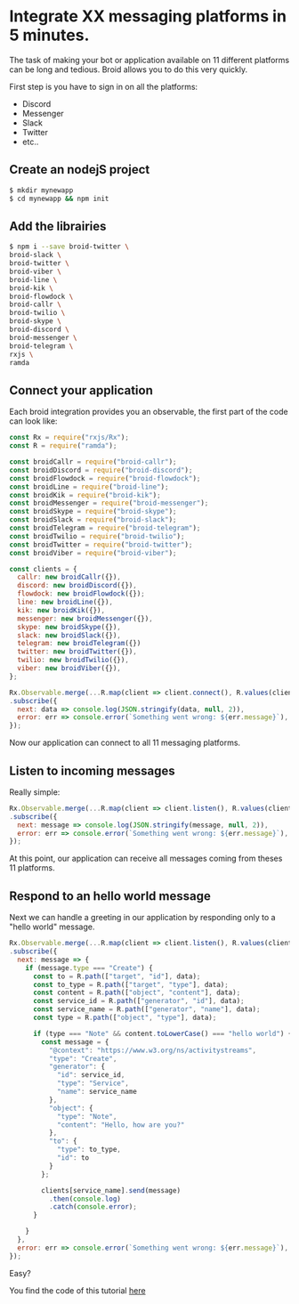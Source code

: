# Integrate XX messaging platforms in 5 minutes.

The task of making your bot or application available on 11 different platforms can be long and tedious. Broid allows you to do this very quickly.

First step is you have to sign in on all the platforms:

- Discord
- Messenger
- Slack
- Twitter
- etc..

## Create an nodejS project

```bash
$ mkdir mynewapp
$ cd mynewapp && npm init
```

## Add the librairies

```bash
$ npm i --save broid-twitter \
broid-slack \
broid-twitter \
broid-viber \
broid-line \
broid-kik \
broid-flowdock \
broid-callr \
broid-twilio \
broid-skype \
broid-discord \
broid-messenger \
broid-telegram \
rxjs \
ramda
```

## Connect your application

Each broid integration provides you an observable, the first part of the code can look like:

```js
const Rx = require("rxjs/Rx");
const R = require("ramda");

const broidCallr = require("broid-callr");
const broidDiscord = require("broid-discord");
const broidFlowdock = require("broid-flowdock");
const broidLine = require("broid-line");
const broidKik = require("broid-kik");
const broidMessenger = require("broid-messenger");
const broidSkype = require("broid-skype");
const broidSlack = require("broid-slack");
const broidTelegram = require("broid-telegram");
const broidTwilio = require("broid-twilio");
const broidTwitter = require("broid-twitter");
const broidViber = require("broid-viber");

const clients = {
  callr: new broidCallr({}),
  discord: new broidDiscord({}),
  flowdock: new broidFlowdock({});
  line: new broidLine({}),
  kik: new broidKik({}),
  messenger: new broidMessenger({}),
  skype: new broidSkype({}),
  slack: new broidSlack({}),
  telegram: new broidTelegram({})
  twitter: new broidTwitter({}),
  twilio: new broidTwilio({}),
  viber: new broidViber({}),
};

Rx.Observable.merge(...R.map(client => client.connect(), R.values(clients)))
.subscribe({
  next: data => console.log(JSON.stringify(data, null, 2)),
  error: err => console.error(`Something went wrong: ${err.message}`),
});
```

Now our application can connect to all 11 messaging platforms.

## Listen to incoming messages

Really simple:

```js
Rx.Observable.merge(...R.map(client => client.listen(), R.values(clients)))
.subscribe({
  next: message => console.log(JSON.stringify(message, null, 2)),
  error: err => console.error(`Something went wrong: ${err.message}`),
});

```

At this point, our application can receive all messages coming from theses 11 platforms.

## Respond to an hello world message

Next we can handle a greeting in our application by responding only to a "hello world" message.

```js
Rx.Observable.merge(...R.map(client => client.listen(), R.values(clients)))
.subscribe({
  next: message => {
    if (message.type === "Create") {
      const to = R.path(["target", "id"], data);
      const to_type = R.path(["target", "type"], data);
      const content = R.path(["object", "content"], data);
      const service_id = R.path(["generator", "id"], data);
      const service_name = R.path(["generator", "name"], data);
      const type = R.path(["object", "type"], data);

      if (type === "Note" && content.toLowerCase() === "hello world") {
        const message = {
          "@context": "https://www.w3.org/ns/activitystreams",
          "type": "Create",
          "generator": {
            "id": service_id,
            "type": "Service",
            "name": service_name
          },
          "object": {
            "type": "Note",
            "content": "Hello, how are you?"
          },
          "to": {
            "type": to_type,
            "id": to
          }
        };

        clients[service_name].send(message)
          .then(console.log)
          .catch(console.error);
      }

    }
  },
  error: err => console.error(`Something went wrong: ${err.message}`),
});
```

Easy?

You find the code of this tutorial [here](http://github.com/broidHQ/XXplatforms/blob/master/index.js)
